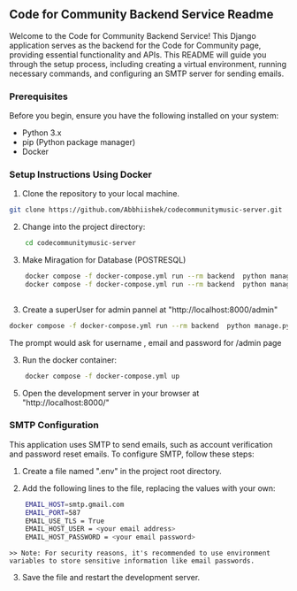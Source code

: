 ## Code for Community Backend Service Readme


Welcome to the Code for Community Backend Service! This Django application serves as the backend for the Code for Community page, providing essential functionality and APIs. This README will guide you through the setup process, including creating a virtual environment, running necessary commands, and configuring an SMTP server for sending emails.


### Prerequisites
Before you begin, ensure you have the following installed on your system:

- Python 3.x
- pip (Python package manager)
- Docker


### Setup Instructions Using Docker

1. Clone the repository to your local machine.

```bash
git clone https://github.com/Abbhiishek/codecommunitymusic-server.git
```

2. Change into the project directory:
    
```bash
    cd codecommunitymusic-server
```


3. Make Miragation for Database (POSTRESQL)
```BASH
    docker compose -f docker-compose.yml run --rm backend  python manage.py makemigrations
    docker compose -f docker-compose.yml run --rm backend  python manage.py migrate
    
```

3. Create a superUser for admin pannel at "http://localhost:8000/admin"

```bash
docker compose -f docker-compose.yml run --rm backend  python manage.py createsuperuser 
```

The prompt would ask for username ,  email and password for /admin page

3. Run the docker container:

```bash
    docker compose -f docker-compose.yml up
```
5. Open the development server in your browser at "http://localhost:8000/"



### SMTP Configuration

This application uses SMTP to send emails, such as account verification and password reset emails. To configure SMTP, follow these steps:

1. Create a file named ".env" in the project root directory.

2. Add the following lines to the file, replacing the values with your own:

```bash
    EMAIL_HOST=smtp.gmail.com
    EMAIL_PORT=587
    EMAIL_USE_TLS = True
    EMAIL_HOST_USER = <your email address>
    EMAIL_HOST_PASSWORD = <your email password>
```


    >> Note: For security reasons, it's recommended to use environment variables to store sensitive information like email passwords.


3. Save the file and restart the development server.

